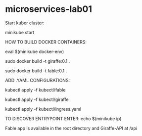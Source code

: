 # microservices-lab01

Start kuber cluster:

minikube start

HOW TO BUILD DOCKER CONTAINERS:

eval $(minikube docker-env)

sudo docker build -t giraffe:0.1 .

sudo docker build -t fable:0.1 .

ADD .YAML CONFIGURATIONS:

kubectl apply -f kubectl/fable

kubectl apply -f kubectl/giraffe

kubectl apply -f kubectl/ingress.yaml

TO DISCOVER ENTRYPOINT ENTER: echo $(minikube ip)

Fable app is available in the root directory and Giraffe-API at /api

